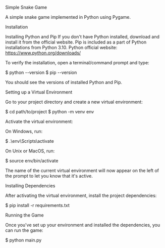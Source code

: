 Simple Snake Game

A simple snake game implemented in Python using Pygame.

Installation

Installing Python and Pip
If you don't have Python installed, download and install it from the official website. Pip is included as a part of Python installations from Python 3.10.
Python official website: https://www.python.org/downloads/

To verify the installation, open a terminal/command prompt and type:


$ python --version
$ pip --version

You should see the versions of installed Python and Pip.

Setting up a Virtual Environment

Go to your project directory and create a new virtual environment:

$ cd path/to/project
$ python -m venv env

Activate the virtual environment:

On Windows, run:

$ .\env\Scripts\activate

On Unix or MacOS, run:

$ source env/bin/activate

The name of the current virtual environment will now appear on the left of the prompt to let you know that it's active.

Installing Dependencies

After activating the virtual environment, install the project dependencies:

$ pip install -r requirements.txt

Running the Game

Once you've set up your environment and installed the dependencies, you can run the game:

$ python main.py
